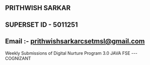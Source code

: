 ## PRITHWISH SARKAR
## SUPERSET ID - 5011251
## Email :- prithwishsarkarcsetmsl@gmail.com 
Weekly Submissions of Digital Nurture Program 3.0 JAVA FSE --- COGNIZANT 
